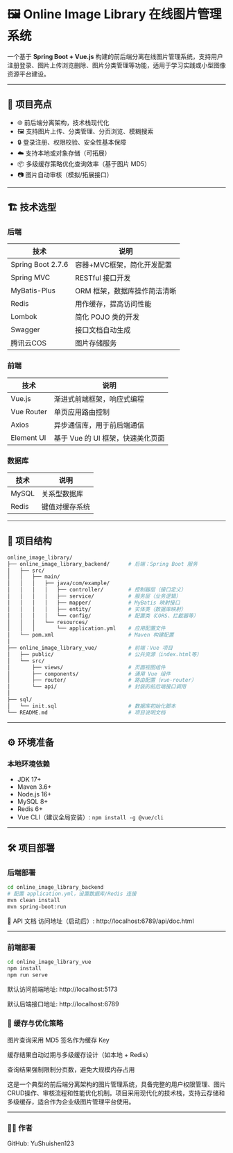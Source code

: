 # 🖼️ Online Image Library 在线图片管理系统

一个基于 **Spring Boot + Vue.js** 构建的前后端分离在线图片管理系统，支持用户注册登录、图片上传浏览删除、图片分类管理等功能，适用于学习实践或小型图像资源平台建设。


---

## 🚀 项目亮点

- 🌐 前后端分离架构，技术栈现代化
- 🖼️ 支持图片上传、分类管理、分页浏览、模糊搜索
- 🔒 登录注册、权限校验、安全性基本保障
- ☁️ 支持本地或对象存储（可拓展）
- 📦 多级缓存策略优化查询效率（基于图片 MD5）
- 📷 图片自动审核（模拟/拓展接口）


---

## 🏗️ 技术选型

### 后端

| 技术       | 说明                         |
|------------|------------------------------|
| Spring Boot 2.7.6 | 容器+MVC框架，简化开发配置 |
| Spring MVC | RESTful 接口开发             |
| MyBatis-Plus    | ORM 框架，数据库操作简洁清晰 |
| Redis      | 用作缓存，提高访问性能       |
| Lombok     | 简化 POJO 类的开发            |
| Swagger    | 接口文档自动生成              |
| 腾讯云COS  |图片存储服务|

### 前端

| 技术       | 说明                             |
|------------|----------------------------------|
| Vue.js     | 渐进式前端框架，响应式编程       |
| Vue Router | 单页应用路由控制                 |
| Axios      | 异步通信库，用于前后端通信       |
| Element UI | 基于 Vue 的 UI 框架，快速美化页面 |

### 数据库

| 技术    | 说明           |
|---------|----------------|
| MySQL   | 关系型数据库   |
| Redis   | 键值对缓存系统 |

---

## 📁 项目结构
```bash
online_image_library/
├── online_image_library_backend/      # 后端：Spring Boot 服务
│   ├── src/
│   │   ├── main/
│   │   │   ├── java/com/example/
│   │   │   │   ├── controller/        # 控制器层（接口定义）
│   │   │   │   ├── service/           # 服务层（业务逻辑）
│   │   │   │   ├── mapper/            # MyBatis 映射接口
│   │   │   │   ├── entity/            # 实体类（数据库映射）
│   │   │   │   └── config/            # 配置类（CORS、拦截器等）
│   │   │   └── resources/
│   │   │       └── application.yml    # 应用配置文件
│   └── pom.xml                        # Maven 构建配置
│
├── online_image_library_vue/          # 前端：Vue 项目
│   ├── public/                        # 公共资源（index.html等）
│   └── src/
│       ├── views/                     # 页面视图组件
│       ├── components/                # 通用 Vue 组件
│       ├── router/                    # 路由配置（vue-router）
│       └── api/                       # 封装的前后端接口调用
│
├── sql/
│   └── init.sql                       # 数据库初始化脚本
└── README.md                          # 项目说明文档
```

---

## ⚙️ 环境准备

### 本地环境依赖

- JDK 17+
- Maven 3.6+
- Node.js 16+
- MySQL 8+
- Redis 6+
- Vue CLI（建议全局安装）: `npm install -g @vue/cli`

---

## 🛠️ 项目部署

### 后端部署

```bash
cd online_image_library_backend
# 配置 application.yml，设置数据库/Redis 连接
mvn clean install
mvn spring-boot:run
```
📘 API 文档
访问地址（启动后）: http://localhost:6789/api/doc.html

---

### 前端部署

```bash
cd online_image_library_vue
npm install
npm run serve
```
默认访问前端地址: http://localhost:5173

默认后端接口地址: http://localhost:6789

### 📸 缓存与优化策略
图片查询采用 MD5 签名作为缓存 Key

缓存结果自动过期与多级缓存设计（如本地 + Redis）

查询结果强制限制分页数，避免大规模内存占用

这是一个典型的前后端分离架构的图片管理系统，具备完整的用户权限管理、图片CRUD操作、审核流程和性能优化机制。项目采用现代化的技术栈，支持云存储和多级缓存，适合作为企业级图片管理平台使用。

---

### 🧑‍💻 作者
GitHub: YuShuishen123

